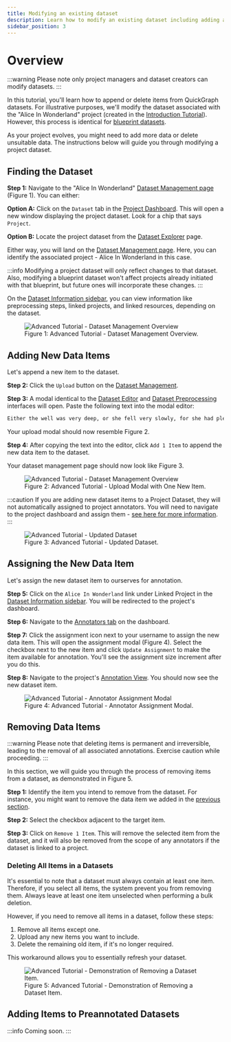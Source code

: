 ```yaml
---
title: Modifying an existing dataset
description: Learn how to modify an existing dataset including adding and removing items.
sidebar_position: 3
---
```


# Overview

:::warning
Please note only project managers and dataset creators can modify datasets.
:::

In this tutorial, you'll learn how to append or delete items from QuickGraph datasets. For illustrative purposes, we'll modify the dataset associated with the "Alice In Wonderland" project (created in the [Introduction Tutorial](../tutorial/step-1-create-a-project#creating-a-dataset)). However, this process is identical for [blueprint datasets](../concepts/datasets).

As your project evolves, you might need to add more data or delete unsuitable data. The instructions below will guide you through modifying a project dataset.

## Finding the Dataset

**Step 1:** Navigate to the "Alice In Wonderland" [Dataset Management page](../interface/datasets/dataset-management) (Figure 1). You can either:

**Option A:** Click on the `Dataset` tab in the [Project Dashboard](/category/dashboard). This will open a new window displaying the project dataset. Look for a chip that says `Project`.

**Option B:** Locate the project dataset from the [Dataset Explorer](../interface/datasets/datasets-explorer) page.

Either way, you will land on the [Dataset Management page](../interface/datasets/dataset-management). Here, you can identify the associated project - Alice In Wonderland in this case.

:::info
Modifying a project dataset will only reflect changes to that dataset. Also, modifying a blueprint dataset won't affect projects already initiated with that blueprint, but future ones will incorporate these changes.
:::

On the [Dataset Information sidebar](../interface/datasets/dataset-management#dataset-information-sidebar), you can view information like preprocessing steps, linked projects, and linked resources, depending on the dataset.

<figure style={{textAlign: "center"}}>
  <img
  src={require('../../static/img/adv-tutorial/modify-dataset/dataset_original_v1.png').default}
  alt="Advanced Tutorial - Dataset Management Overview"
  style={{height:"100%", border: "1px solid lightgrey"}}
  />
  <figcaption>Figure 1: Advanced Tutorial - Dataset Management Overview.</figcaption>
</figure>

## Adding New Data Items

Let's append a new item to the dataset.

**Step 2:** Click the `Upload` button on the [Dataset Management](../interface/datasets/dataset-management).

**Step 3:** A modal identical to the [Dataset Editor](../interface/datasets/dataset-creator/step-2-editor) and [Dataset Preprocessing](../interface/datasets/dataset-creator/step-3-preprocessing) interfaces will open. Paste the following text into the modal editor:

```txt
Either the well was very deep, or she fell very slowly, for she had plenty of time as she went down to look about her and to wonder what was going to happen next. First, she tried to look down and make out what she was coming to, but it was too dark to see anything; then she looked at the sides of the well, and noticed that they were filled with cupboards and book-shelves; here and there she saw maps and pictures hung upon pegs. She took down a jar from one of the shelves as she passed; it was labelled “ORANGE MARMALADE”, but to her great disappointment it was empty: she did not like to drop the jar for fear of killing somebody underneath, so managed to put it into one of the cupboards as she fell past it.
```

Your upload modal should now resemble Figure 2.

<!-- :::tip
The chips on the top right of the upload modal indicate the type of dataset. In this case, it's a [Standard Dataset](../concepts/datasets#standard-dataset).
::: -->

**Step 4:** After copying the text into the editor, click `Add 1 Item` to append the new data item to the dataset.

Your dataset management page should now look like Figure 3.

<!-- Looking at the chips, we can see that we have uploaded one dataset item with 141 tokens. The editor in the modal has the same full functionality as the [Dataset Editor](../interface/datasets/dataset-creator/step-2-editor) including validation. Scrolling down in the modal reveals the preprocessing options (see [Dataset Preprocessing](../interface/datasets/dataset-creator/step-3-preprocessing) for more information). We'll leave these as the defaults for this tutorial. -->

<figure style={{textAlign: "center"}}>
  <img
  src={require('../../static/img/adv-tutorial/modify-dataset/dataset_upload_modal_with_text_preprocessing_v1.png').default}
  alt="Advanced Tutorial - Dataset Management Overview"
  style={{height:"100%", border: "1px solid lightgrey"}}
  />
  <figcaption>Figure 2: Advanced Tutorial - Upload Modal with One New Item.</figcaption>
</figure>

:::caution
If you are adding new dataset items to a Project Dataset, they will not automatically assigned to project annotators. You will need to navigate to the project dashboard and assign them - [see here for more information](../interface/projects/dashboard/section-4-annotators#assigning-dataset-items-documents).
:::

<figure style={{textAlign: "center"}}>
  <img
  src={require('../../static/img/adv-tutorial/modify-dataset/dataset_updated_v1.png').default}
  alt="Advanced Tutorial - Updated Dataset"
  style={{height:"100%", border: "1px solid lightgrey"}}
  />
  <figcaption>Figure 3: Advanced Tutorial - Updated Dataset.</figcaption>
</figure>

## Assigning the New Data Item

Let's assign the new dataset item to ourserves for annotation.

**Step 5:** Click on the `Alice In Wonderland` link under Linked Project in the [Dataset Information sidebar](../interface/datasets/dataset-management#dataset-information-sidebar). You will be redirected to the project's dashboard.

**Step 6:** Navigate to the [Annotators tab](../interface/projects/dashboard/section-4-annotators) on the dashboard.

**Step 7:** Click the assignment icon next to your username to assign the new data item. This will open the assignment modal (Figure 4). Select the checkbox next to the new item and click `Update Assignment` to make the item available for annotation. You'll see the assignment size increment after you do this.

**Step 8:** Navigate to the project's [Annotation View](../interface/projects/annotation-view). You should now see the new dataset item.

<figure style={{textAlign: "center"}}>
  <img
  src={require('../../static/img/adv-tutorial/modify-dataset/dataset_item_assignment_v1.png').default}
  alt="Advanced Tutorial - Annotator Assignment Modal"
  style={{height:"100%", border: "1px solid lightgrey"}}
  />
  <figcaption>Figure 4: Advanced Tutorial - Annotator Assignment Modal.</figcaption>
</figure>

## Removing Data Items

:::warning
Please note that deleting items is permanent and irreversible, leading to the removal of all associated annotations. Exercise caution while proceeding.
:::

In this section, we will guide you through the process of removing items from a dataset, as demonstrated in Figure 5.

**Step 1:** Identify the item you intend to remove from the dataset. For instance, you might want to remove the data item we added in the [previous section](#adding-new-data-items).

**Step 2:** Select the checkbox adjacent to the target item.

**Step 3:** Click on `Remove 1 Item`. This will remove the selected item from the dataset, and it will also be removed from the scope of any annotators if the dataset is linked to a project.

### Deleting All Items in a Datasets

It's essential to note that a dataset must always contain at least one item. Therefore, if you select all items, the system prevent you from removing them. Always leave at least one item unselected when performing a bulk deletion.

However, if you need to remove all items in a dataset, follow these steps:

1. Remove all items except one.
2. Upload any new items you want to include.
3. Delete the remaining old item, if it's no longer required.

This workaround allows you to essentially refresh your dataset.

<figure style={{textAlign: "center"}}>
  <img
  src={require('../../static/img/adv-tutorial/modify-dataset/dataset_delete_item_v1.gif').default}
  alt="Advanced Tutorial - Demonstration of Removing a Dataset Item."
  style={{height:"100%", border: "1px solid lightgrey"}}
  />
  <figcaption>Figure 5: Advanced Tutorial - Demonstration of Removing a Dataset Item.</figcaption>
</figure>

## Adding Items to Preannotated Datasets

:::info
Coming soon.
:::

<!-- If you are adding additional preannotated items to a preannotated dataset, the entity and relation ontology resources the original dataset were made with will be used for validation. If the dataset is a project dataset, this will be the project resources, otherwise it will be the blueprints. -->

